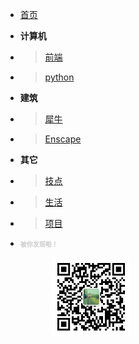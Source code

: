 <!-- ztao的博客/_sidebar.md -->

* [首页](README.md)
* **计算机**
 * >[前端](编程/前端.md)
 * >[python](编程/python.md)
* **建筑**
 * >[犀牛](建筑/犀牛.md)
 * >[Enscape](建筑/Enscape.md)
* **其它**
 * >[技点](其它/技点.md)
 * >[生活](其它/生活.md)
 * >[项目](其它/项目.md)



* <font color=#CCCCCC size=1.2 face="">**被你发现啦！**</font>

  &emsp; &emsp; &emsp;<img src="素材/wechat number.jpg" width="126" height="126"/>





<!-- <div id="container"> 
  <div id="header"></div> 
  <div id="page" class="clearfix">

* [首页](README.md)
* **计算机**
* >[前端](编程/前端.md)
* >[python](编程/python.md)
* **建筑**
* >[犀牛](建筑/犀牛.md)
* >[Enscape](建筑/Enscape.md)
* **其它**
* >[技点](生活/技点.md)
* >[生活](生活/生活.md)
&emsp;
&emsp;
&emsp;
&emsp;

* **建筑**
* >[犀牛](建筑/犀牛.md)
* >[Enscape](建筑/Enscape.md)
* **其它**
* >[技点](生活/技点.md)
* >[生活](生活/生活.md)
  </div> 
</div> 
  <div id="footer">* 
<font color=#CCCCCC size=1.2 face="">**被你发现啦！**
</font>

&emsp; &emsp; &emsp;
<img src="素材/wechat number.jpg" width="166" height="166"/>
  </div>  -->